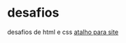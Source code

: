 # desafios
 desafios de html e css
 <a href="https://lindrielton.github.io/desafios/desafio001/df17/index.html/">atalho para site</a>

